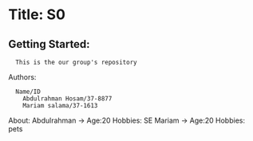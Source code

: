 
  
# Title: S0
## Getting Started:
      This is the our group's repository
Authors:

      Name/ID
        Abdulrahman Hosam/37-8877
        Mariam salama/37-1613

About:
    Abdulrahman -> Age:20
                   Hobbies: SE
    Mariam -> Age:20
                  Hobbies: pets
                   
                   
